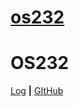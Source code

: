 # [os232](https://aryadk153.github.io/os232/)
# OS232
[Log](https://github.com/AryaDK153/os232/TXT/mylog.txt) **|** [GItHub](https://github.com/AryaDK153/os232/)
